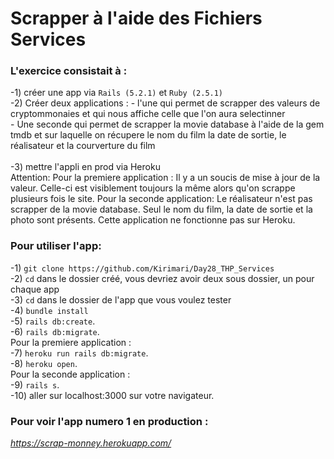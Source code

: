 # Scrapper à l'aide des Fichiers Services

<h3>L'exercice consistait à :</h3>

-1) créer une app via ```Rails (5.2.1)``` et ```Ruby (2.5.1)``` </br>
-2) Créer deux applications : 
      - l'une qui permet de scrapper des valeurs de cryptommonaies
    et qui nous affiche celle que l'on aura selectinner </br>
      - Une seconde qui permet de scrapper la movie database à l'aide de la gem tmdb et sur laquelle on récupere le nom du film
      la date de sortie, le réalisateur et la courverture du film </br>
 </br>
-3) mettre l'appli en prod via Heroku</br>
Attention: Pour la premiere application : Il y a un soucis de mise à jour de la valeur. Celle-ci est visiblement toujours la
même alors qu'on scrappe plusieurs fois le site.
           Pour la seconde application: Le réalisateur n'est pas scrapper de la movie database. Seul le nom du film, la date 
           de sortie et la photo sont présents. Cette application ne fonctionne pas sur Heroku. 

<h3>Pour utiliser l'app:</h3>

-1) ```git clone https://github.com/Kirimari/Day28_THP_Services```</br>
-2) ```cd``` dans le dossier créé, vous devriez avoir deux sous dossier, un pour chaque app</br>
-3) ```cd``` dans le dossier de l'app que vous voulez tester</br>
-4) ```bundle install```</br>
-5) ```rails db:create```.</br>
-6) ```rails db:migrate```.</br>
  Pour la premiere application : </br>
-7) ```heroku run rails db:migrate```.</br>
-8) ```heroku open```.</br>
  Pour la seconde application : </br>
-9) ```rails s```.</br>
-10)   aller sur localhost:3000 sur votre navigateur.</br>
  

<h3> Pour voir l'app numero 1 en production :</h3>

<i> https://scrap-monney.herokuapp.com/ </i>
